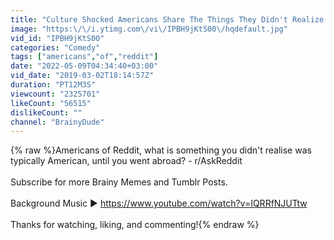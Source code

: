 ```yaml
---
title: "Culture Shocked Americans Share The Things They Didn't Realize Were So American"
image: "https:\/\/i.ytimg.com\/vi\/IPBH9jKtS00\/hqdefault.jpg"
vid_id: "IPBH9jKtS00"
categories: "Comedy"
tags: ["americans","of","reddit"]
date: "2022-05-09T04:34:40+03:00"
vid_date: "2019-03-02T18:14:57Z"
duration: "PT12M3S"
viewcount: "2325701"
likeCount: "56515"
dislikeCount: ""
channel: "BrainyDude"
---
```

{% raw %}Americans of Reddit, what is something you didn't realise was typically American, until you went abroad? - r/AskReddit<br /><br />Subscribe for more Brainy Memes and Tumblr Posts.<br /><br />Background Music ► <a rel="nofollow" target="blank" href="https://www.youtube.com/watch?v=IQRRfNJUTtw">https://www.youtube.com/watch?v=IQRRfNJUTtw</a><br /><br />Thanks for watching, liking, and commenting!{% endraw %}
